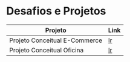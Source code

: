 # Desafios e Projetos

| Projeto | Link |
|---------|------|
| Projeto Conceitual E-Commerce | [Ir](/dio-sql-database-specialist/ProjetoConceitualEcommerce/) |
| Projeto Conceitual Oficina | [Ir](/dio-sql-database-specialist/ProjetoConceitualOficinaMecanica/) |
